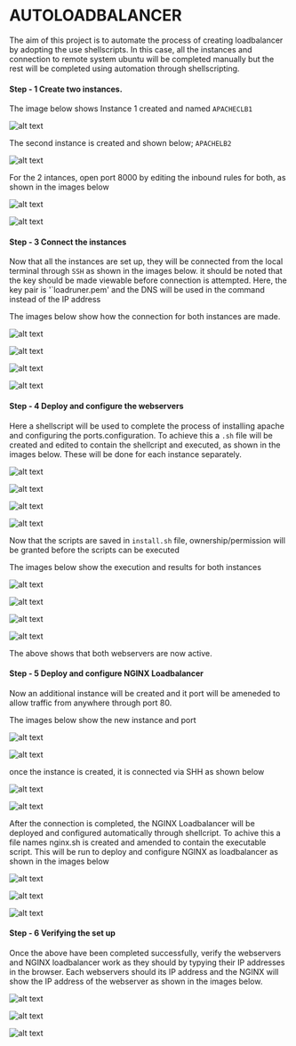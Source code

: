 # AUTOLOADBALANCER


The aim of this project is to automate the process of creating loadbalancer by adopting the use shellscripts. In this case, all the instances and connection to remote system ubuntu will be completed manually but the rest will be completed using automation through shellscripting. 


#### Step - 1 Create two instances.

The image below shows Instance 1 created and named `APACHECLB1`

![alt text](<img/01.in -1 .png>)

The second instance is created and shown below; `APACHELB2`

![alt text](<img/02.in 2.png>)

For the 2 intances, open port 8000 by editing the inbound rules for both, as shown in the images below

![alt text](<img/03.port 1.png>)


![alt text](<img/04.port 2.png>)


#### Step - 3 Connect the instances

Now that all the instances are set up, they will be connected from the local terminal through `SSH` as shown in the images below. it should be noted that the key should be made viewable before connection is attempted.
Here, the key pair is '`loadruner.pem' and the DNS will be used in the command instead of the IP address

The images below show how the connection for both instances are made.

![alt text](img/05.SSH1.png)

![alt text](img/06.SSH2.png)

![alt text](img/07.con1.png)

![alt text](img/08.con2.png)


#### Step - 4 Deploy and configure the webservers

Here a shellscript will be used to complete the process of installing apache and configuring the ports.configuration. To achieve this a `.sh` file will be created and edited to contain the shellcript and executed, as shown in the images below. These will be done for each instance separately.

![alt text](<img/09.vi 1.png>)

![alt text](img/10.scipt1.png)

![alt text](<img/13.vi 2.png>)

![alt text](img/14.script2.png)

Now that the scripts are saved in `install.sh` file, ownership/permission will be granted before the scripts can be executed 

The images below show the execution and results for both instances 


![alt text](<img/11.run 1.png>)

![alt text](<img/12.run 1-1.png>)

![alt text](<img/15.run 2.png>)

![alt text](<img/16.run 2-2.png>)


The above shows that both webservers are now active.


#### Step - 5 Deploy and configure NGINX Loadbalancer

Now an additional instance will be created and it port will be ameneded to allow traffic from anywhere through port 80.

The images below show the new instance and port

![alt text](<img/17.inst -ng.png>)

![alt text](img/18.port-ng.png)

once the instance is created, it is connected via SHH as shown below

![alt text](img/19.ssh-ng.png)

![alt text](<img/20.con -ng.png>)

After the connection is completed, the NGINX Loadbalancer will be deployed and configured automatically through shellcript. To achive this a file names nginx.sh is created and amended to contain the executable script. This will be run to deploy and configure NGINX as loadbalancer as shown in the images below

![alt text](img/21.script-ng.png)

![alt text](<img/22.run -ng.png>)

![alt text](<img/23.run -ng2.png>)

#### Step - 6 Verifying the set up

Once the above have been completed successfully, verify the webservers and NGINX loadbalancer  work as they should by typying their IP addresses in the browser. Each webservers should its IP address and the NGINX will show the IP address of the webserver as shown in the images below.



![alt text](img/25.wel-83.png)

![alt text](img/26.wel-87.png)

![alt text](img/27.wel-ng.png)

